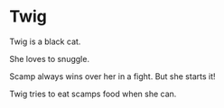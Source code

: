 # Twig

Twig is a black cat.

She loves to snuggle.

Scamp always wins over her in a fight.  But she starts it!

Twig tries to eat scamps food when she can.
